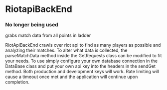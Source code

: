 # RiotapiBackEnd
<h3>No longer being used</h3>
grabs match data from all points in ladder


RiotApiBackEnd crawls over riot api to find as many players as possible and analyzing their matches.  To alter what data is collected, the
parseMatchData method inside the GetRequests class can be modified to fit your needs. To use simply configure your own database connection
in the DataBase class and put your own api key into the headers in the sendGet method. Both production and development keys will work.
Rate limiting will cause a timeout once met and the application will continue upon completion.  
